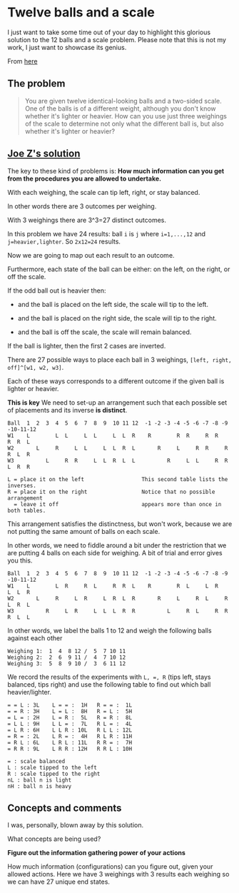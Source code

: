 # Twelve balls and a scale

I just want to take some time out of your day to highlight this glorious solution to the 12 balls and a scale problem. Please note that this is not my work, I just want to showcase its genius. 

From [here](https://puzzling.stackexchange.com/questions/183/twelve-balls-and-a-scale)

## The problem

>You are given twelve identical-looking balls and a two-sided scale. One of the balls is of a different weight, although you don't know whether it's lighter or heavier. How can you use just three weighings of the scale to determine not only what the different ball is, but also whether it's lighter or heavier?

## [Joe Z's solution](https://puzzling.stackexchange.com/a/224)

The key to these kind of problems is: **How much information can you get from the procedures you are allowed to undertake.**

With each weighing, the scale can tip left, right, or stay balanced.

In other words there are 3 outcomes per weighing. 

With 3 weighings there are 3^3=27 distinct outcomes. 

In this problem we have 24 results: ball `i` is `j` where `i=1,...,12` and `j=heavier,lighter`. So `2x12=24` results. 

Now we are going to map out each result to an outcome. 

Furthermore, each state of the ball can be either: on the left, on the right, or off the scale. 

If the odd ball out is heavier then: 

* and the ball is placed on the left side, the scale will tip to the left.

* and the ball is placed on the right side, the scale will tip to the right.

* and the ball is off the scale, the scale will remain balanced.

If the ball is lighter, then the first 2 cases are inverted.

There are 27 possible ways to place each ball in 3 weighings, `[left, right,
off]^[w1, w2, w3]`.

Each of these ways corresponds to a different outcome if the given ball is lighter or heavier. 

**This is key** We need to set-up an arrangement such that each possible set of placements and its inverse **is distinct**. 

```
Ball  1  2  3  4  5  6  7  8  9  10 11 12  -1 -2 -3 -4 -5 -6 -7 -8 -9 -10-11-12
W1    L        L  L     L  L     L  L  R    R        R  R     R  R     R  R  L
W2       L     R     L  L     L  L  R  L       R     L     R  R     R  R  L  R
W3          L     R  R     L  L  R  L  L          R     L  L     R  R  L  R  R

L = place it on the left                  This second table lists the inverses.
R = place it on the right                 Notice that no possible arrangement
  = leave it off                          appears more than once in both tables.
```

This arrangement satisfies the distinctness, but won't work, because we are not putting the same amount of balls on each scale. 

In other words, we need to fiddle around a bit under the restriction that we are putting 4 balls on each side for weighing. A bit of trial and error gives you this. 

```
Ball  1  2  3  4  5  6  7  8  9  10 11 12  -1 -2 -3 -4 -5 -6 -7 -8 -9 -10-11-12
W1    L        L  R     R  L     R  R  L    R        R  L     L  R     L  L  R
W2       L     R     L  R     L  R  L  R       R     L     R  L     R  L  R  L
W3          R     L  R     L  L  L  R  R          L     R  L     R  R  R  L  L
```

In other words, we label the balls 1 to 12 and weigh the following balls against each other

```
Weighing 1:  1  4  8 12 /  5  7 10 11
Weighing 2:  2  6  9 11 /  4  7 10 12
Weighing 3:  5  8  9 10 /  3  6 11 12
```

We record the results of the experiments with `L, =, R` (tips left, stays
balanced, tips right) and use the following table to find out which ball
heavier/lighter.

```
= = L : 3L    L = = :  1H   R = = :  1L
= = R : 3H    L = L :  8H   R = L :  5H
= L = : 2H    L = R :  5L   R = R :  8L
= L L : 9H    L L = :  7L   R L = :  4L
= L R : 6H    L L R : 10L   R L L : 12L
= R = : 2L    L R = :  4H   R L R : 11H
= R L : 6L    L R L : 11L   R R = :  7H
= R R : 9L    L R R : 12H   R R L : 10H

= : scale balanced
L : scale tipped to the left
R : scale tipped to the right
nL : ball n is light
nH : ball n is heavy
```

## Concepts and comments

I was, personally, blown away by this solution. 

What concepts are being used? 

**Figure out the information gathering power of your actions**

How much information (configurations) can you figure out, given your allowed actions. Here we have 3 weighings with 3 results each weighing so we can have 27 unique end states. 
